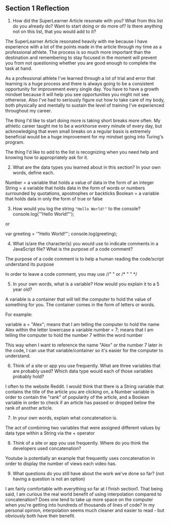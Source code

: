 ## Section 1 Reflection

1. How did the SuperLearner Article resonate with you? What from this list do you already do? Want to start doing or do more of? Is there anything not on this list, that you would add to it?

The SuperLearner Article resonated heavily with me because I have experience with a lot of the points made in the article through my time as a professional athlete. The process is so much more important than the destination and remembering to stay focused in the moment will prevent you from not questioning whether you are good enough to complete the task at hand.

As a professional athlete I've learned through a lot of trial and error that learning is a huge process and there is always going to be a consistent opportunity for improvement every single day. You have to have a growth mindset because it will help you see opportunities you might not see otherwise. Also I've had to seriously figure out how to take care of my body, both physically and mentally to sustain the level of training I've experienced throughout my career.

The thing I'd like to start doing more is taking short breaks more often. My athletic career taught me to be a workhorse every minute of every day, but acknowledging that even small breaks on a regular basis is extremely beneficial would be a huge improvement for my mindset going into Turing's program.

The thing I'd like to add to the list is recognizing when you need help and knowing how to appropriately ask for it.

2. What are the data types you learned about in this section? In your own words, define each.

Number = a variable that holds a value of data in the form of an integer
String = a variable that holds data in the form of words or numbers surrounded by quotations, apostrophes or backticks
Boolean = a variable that holds data in only the form of true or false

3. How would you log the string `"Hello World!"` to the console?
console.log('"Hello World!"');

or

var greeting = '"Hello World!"';
console.log(greeting);

4. What is/are the character(s) you would use to indicate comments in a JavaScript file? What is the purpose of a code comment?

The purpose of a code comment is to help a human reading the code/script understand its purpose

In order to leave a code comment, you may use //" " or /* " " */

5. In your own words, what is a variable? How would you explain it to a 5 year old?

A variable is a container that will tell the computer to hold the value of something for you.
The container comes in the form of letters or words.

For example:

variable a = "Alex"; means that I am telling the computer to hold the name Alex within the letter lowercase a
variable number = 7; means that I am telling the computer to hold the number 7 within the word number

This way when I want to reference the name "Alex" or the number 7 later in the code, I can use that variable/container so it's easier for the computer to understand.


6. Think of a site or app you use frequently. What are three variables that are probably used? Which data type would each of those variables probably hold?

I often to the website Reddit. I would think that there is a String variable that contains the title of the article you are clicking on, a Number variable in order to contain the "rank" of popularity of the article, and a Boolean variable in order to check if an article has passed or dropped below the rank of another article.

7. In your own words, explain what concatenation is.

The act of combining two variables that were assigned different values by data type within a String via the + operator

8. Think of a site or app you use frequently. Where do you think the developers used concatenation?

Youtube is potentially an example that frequently uses concatenation in order to display the number of views each video has.

9. What questions do you still have about the work we've done so far? (not having a question is not an option)

I am fairly comfortable with everything so far at I finish section1. That being said, I am curious the real world benefit of using interpolation compared to concatenation? Does one tend to take up more space on the computer when you're getting into hundreds of thousands of lines of code? In my personal opinion, interpolation seems much cleaner and easier to read - but obviously both have their benefit. 
